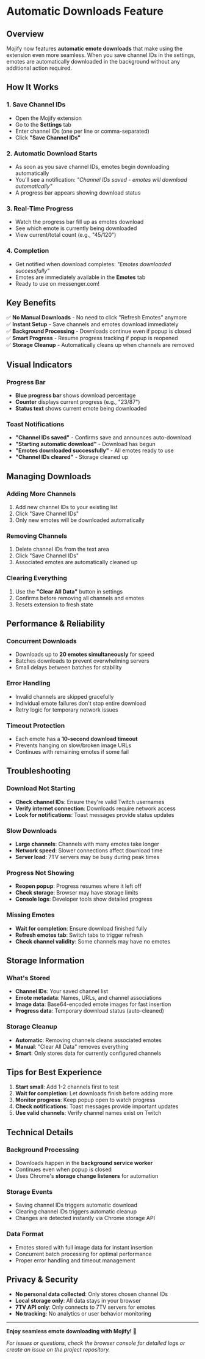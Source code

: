 # Automatic Downloads Feature

## Overview

Mojify now features **automatic emote downloads** that make using the extension even more seamless. When you save channel IDs in the settings, emotes are automatically downloaded in the background without any additional action required.

## How It Works

### 1. Save Channel IDs
- Open the Mojify extension
- Go to the **Settings** tab
- Enter channel IDs (one per line or comma-separated)
- Click **"Save Channel IDs"**

### 2. Automatic Download Starts
- As soon as you save channel IDs, emotes begin downloading automatically
- You'll see a notification: *"Channel IDs saved - emotes will download automatically"*
- A progress bar appears showing download status

### 3. Real-Time Progress
- Watch the progress bar fill up as emotes download
- See which emote is currently being downloaded
- View current/total count (e.g., "45/120")

### 4. Completion
- Get notified when download completes: *"Emotes downloaded successfully"*
- Emotes are immediately available in the **Emotes** tab
- Ready to use on messenger.com!

## Key Benefits

✅ **No Manual Downloads** - No need to click "Refresh Emotes" anymore  
✅ **Instant Setup** - Save channels and emotes download immediately  
✅ **Background Processing** - Downloads continue even if popup is closed  
✅ **Smart Progress** - Resume progress tracking if popup is reopened  
✅ **Storage Cleanup** - Automatically cleans up when channels are removed  

## Visual Indicators

### Progress Bar
- **Blue progress bar** shows download percentage
- **Counter** displays current progress (e.g., "23/87")
- **Status text** shows current emote being downloaded

### Toast Notifications
- **"Channel IDs saved"** - Confirms save and announces auto-download
- **"Starting automatic download"** - Download has begun
- **"Emotes downloaded successfully"** - All emotes ready to use
- **"Channel IDs cleared"** - Storage cleaned up

## Managing Downloads

### Adding More Channels
1. Add new channel IDs to your existing list
2. Click "Save Channel IDs"
3. Only new emotes will be downloaded automatically

### Removing Channels
1. Delete channel IDs from the text area
2. Click "Save Channel IDs"
3. Associated emotes are automatically cleaned up

### Clearing Everything
1. Use the **"Clear All Data"** button in settings
2. Confirms before removing all channels and emotes
3. Resets extension to fresh state

## Performance & Reliability

### Concurrent Downloads
- Downloads up to **20 emotes simultaneously** for speed
- Batches downloads to prevent overwhelming servers
- Small delays between batches for stability

### Error Handling
- Invalid channels are skipped gracefully
- Individual emote failures don't stop entire download
- Retry logic for temporary network issues

### Timeout Protection
- Each emote has a **10-second download timeout**
- Prevents hanging on slow/broken image URLs
- Continues with remaining emotes if some fail

## Troubleshooting

### Download Not Starting
- **Check channel IDs**: Ensure they're valid Twitch usernames
- **Verify internet connection**: Downloads require network access
- **Look for notifications**: Toast messages provide status updates

### Slow Downloads
- **Large channels**: Channels with many emotes take longer
- **Network speed**: Slower connections affect download time
- **Server load**: 7TV servers may be busy during peak times

### Progress Not Showing
- **Reopen popup**: Progress resumes where it left off
- **Check storage**: Browser may have storage limits
- **Console logs**: Developer tools show detailed progress

### Missing Emotes
- **Wait for completion**: Ensure download finished fully
- **Refresh emotes tab**: Switch tabs to trigger refresh
- **Check channel validity**: Some channels may have no emotes

## Storage Information

### What's Stored
- **Channel IDs**: Your saved channel list
- **Emote metadata**: Names, URLs, and channel associations
- **Image data**: Base64-encoded emote images for fast insertion
- **Progress data**: Temporary download status (auto-cleaned)

### Storage Cleanup
- **Automatic**: Removing channels cleans associated emotes
- **Manual**: "Clear All Data" removes everything
- **Smart**: Only stores data for currently configured channels

## Tips for Best Experience

1. **Start small**: Add 1-2 channels first to test
2. **Wait for completion**: Let downloads finish before adding more
3. **Monitor progress**: Keep popup open to watch progress
4. **Check notifications**: Toast messages provide important updates
5. **Use valid channels**: Verify channel names exist on Twitch

## Technical Details

### Background Processing
- Downloads happen in the **background service worker**
- Continues even when popup is closed
- Uses Chrome's **storage change listeners** for automation

### Storage Events
- Saving channel IDs triggers automatic download
- Clearing channel IDs triggers automatic cleanup
- Changes are detected instantly via Chrome storage API

### Data Format
- Emotes stored with full image data for instant insertion
- Concurrent batch processing for optimal performance
- Proper error handling and timeout management

## Privacy & Security

- **No personal data collected**: Only stores chosen channel IDs
- **Local storage only**: All data stays in your browser
- **7TV API only**: Only connects to 7TV servers for emotes
- **No tracking**: No analytics or user behavior monitoring

---

**Enjoy seamless emote downloading with Mojify! 🎉**

*For issues or questions, check the browser console for detailed logs or create an issue on the project repository.*